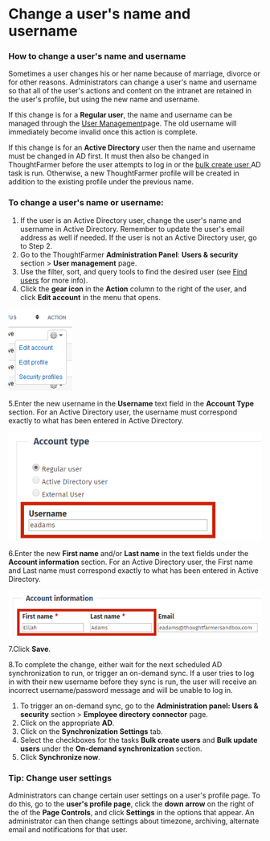 # Change a user's name and username



### How to change a user's name and username

Sometimes a user changes his or her name because of marriage, divorce or for other reasons. Administrators can change a user's name and username so that all of the user's actions and content on the intranet are retained in the user's profile, but using the new name and username.  
  
If this change is for a **Regular user**, the name and username can be managed through the [User Management](./)page. The old username will immediately become invalid once this action is complete.  
  
If this change is for an **Active Directory** user then the name and username must be changed in AD first. It must then also be changed in ThoughtFarmer before the user attempts to log in or the [bulk create user ](../activity-directory-integration/active-directory-synchronization-tasks.md)AD task is run. Otherwise, a new ThoughtFarmer profile will be created in addition to the existing profile under the previous name.

### To change a user's name or username:

1. If the user is an Active Directory user, change the user's name and username in Active Directory. Remember to update the user's email address as well if needed. If the user is not an Active Directory user, go to Step 2.
2. Go to the ThoughtFarmer **Administration Panel**: **Users & security** section &gt; **User management** page.
3. Use the filter, sort, and query tools to find the desired user \(see [Find users](find-users.md) for more info\).
4. Click the **gear icon** in the **Action** column to the right of the user, and click **Edit account** in the menu that opens.

![](../../.gitbook/assets/1%20%28107%29.png)

5.Enter the new username in the **Username** text field in the **Account Type** section. For an Active Directory user, the username must correspond exactly to what has been entered in Active Directory.

![](../../.gitbook/assets/2%20%2881%29.png)

6.Enter the new **First name** and/or **Last name** in the text fields under the **Account information** section. For an Active Directory user, the First name and Last name must correspond exactly to what has been entered in Active Directory.

![](../../.gitbook/assets/3%20%2846%29.png)

7.Click **Save**.

8.To complete the change, either wait for the next scheduled AD synchronization to run, or trigger an on-demand sync. If a user tries to log in with their new username before they sync is run, the user will receive an incorrect username/password message and will be unable to log in.

1. To trigger an on-demand sync, go to the **Administration panel: Users & security** section &gt; **Employee directory connector** page.
2. Click on the appropriate **AD**.
3. Click on the **Synchronization Settings** tab.
4. Select the checkboxes for the tasks **Bulk create users** and **Bulk update users** under the **On-demand synchronization** section.
5. Click **Synchronize now**.

### Tip: Change user settings

Administrators can change certain user settings on a user's profile page. To do this, go to the **user's profile page**, click the **down arrow** on the right of the of the **Page Controls**, and click **Settings** in the options that appear. An administrator can then change settings about timezone, archiving, alternate email and notifications for that user.  


